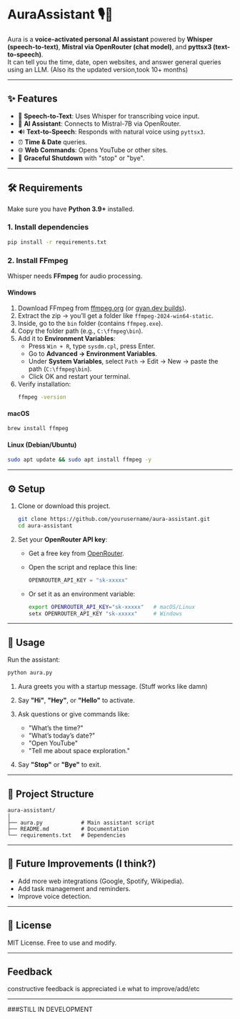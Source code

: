 # AuraAssistant 🎙️🤖

Aura is a **voice-activated personal AI assistant** powered by **Whisper (speech-to-text)**, **Mistral via OpenRouter (chat model)**, and **pyttsx3 (text-to-speech)**.  
It can tell you the time, date, open websites, and answer general queries using an LLM.  (Also its the updated version,took 10+ months)

---

## ✨ Features
- 🎤 **Speech-to-Text**: Uses Whisper for transcribing voice input.  
- 🧠 **AI Assistant**: Connects to Mistral-7B via OpenRouter.  
- 🔊 **Text-to-Speech**: Responds with natural voice using `pyttsx3`.  
- ⏰ **Time & Date** queries.  
- 🌐 **Web Commands**: Opens YouTube or other sites.  
- 📴 **Graceful Shutdown** with "stop" or "bye".  

---

## 🛠️ Requirements

Make sure you have **Python 3.9+** installed.  

### 1. Install dependencies
```bash
pip install -r requirements.txt
```

### 2. Install FFmpeg  
Whisper needs **FFmpeg** for audio processing.  

#### Windows
1. Download FFmpeg from [ffmpeg.org](https://ffmpeg.org/download.html) (or [gyan.dev builds](https://www.gyan.dev/ffmpeg/builds/)).  
2. Extract the zip → you’ll get a folder like `ffmpeg-2024-win64-static`.  
3. Inside, go to the `bin` folder (contains `ffmpeg.exe`).  
4. Copy the folder path (e.g., `C:\ffmpeg\bin`).  
5. Add it to **Environment Variables**:  
   - Press `Win + R`, type `sysdm.cpl`, press Enter.  
   - Go to **Advanced → Environment Variables**.  
   - Under **System Variables**, select `Path` → Edit → New → paste the path (`C:\ffmpeg\bin`).  
   - Click OK and restart your terminal.  
6. Verify installation:  
   ```bash
   ffmpeg -version
   ```

#### macOS
```bash
brew install ffmpeg
```

#### Linux (Debian/Ubuntu)
```bash
sudo apt update && sudo apt install ffmpeg -y
```

---

## ⚙️ Setup

1. Clone or download this project.  
   ```bash
   git clone https://github.com/yourusername/aura-assistant.git
   cd aura-assistant
   ```

2. Set your **OpenRouter API key**:  
   - Get a free key from [OpenRouter](https://openrouter.ai/keys).  
   - Open the script and replace this line:  

     ```python
     OPENROUTER_API_KEY = "sk-xxxxx"
     ```

   - Or set it as an environment variable:  
     ```bash
     export OPENROUTER_API_KEY="sk-xxxxx"   # macOS/Linux
     setx OPENROUTER_API_KEY "sk-xxxxx"     # Windows
     ```

---

## 🚀 Usage

Run the assistant:

```bash
python aura.py
```

1. Aura greets you with a startup message.  (Stuff works like damn)
2. Say **"Hi"**, **"Hey"**, or **"Hello"** to activate.  
3. Ask questions or give commands like:  
   - "What’s the time?"  
   - "What’s today’s date?"  
   - "Open YouTube"  
   - "Tell me about space exploration."  

4. Say **"Stop"** or **"Bye"** to exit.  

---

## 🧩 Project Structure

```
aura-assistant/
│
├── aura.py            # Main assistant script
├── README.md          # Documentation
└── requirements.txt   # Dependencies
```

---

## 🔮 Future Improvements (I think?)
- Add more web integrations (Google, Spotify, Wikipedia).  
- Add task management and reminders.  
- Improve voice detection.  

---

## 📜 License
MIT License. Free to use and modify.  

---

## Feedback

constructive feedback is appreciated i.e what to improve/add/etc

---

###STILL IN DEVELOPMENT
